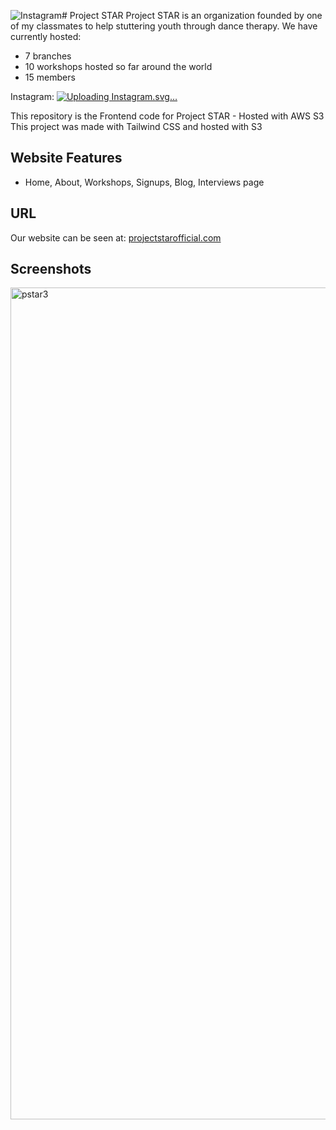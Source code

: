 ![Instagram](https://github.com/Andrewzekid/Project_STAR_frontend/assets/79450923/46175c6c-8828-4bb8-a803-3498b6dc46ac)# Project STAR
Project STAR is an organization founded by one of my classmates to help stuttering youth through dance therapy.
We have currently hosted:
* 7 branches
* 10 workshops hosted so far around the world
* 15 members

Instagram:
<a href="https://www.instagram.com/projectstar_official/">
![Uploading Instagr<?xml version="1.0" ?><!DOCTYPE svg  PUBLIC '-//W3C//DTD SVG 1.1//EN'  'http://www.w3.org/Graphics/SVG/1.1/DTD/svg11.dtd'><svg enable-background="new 0 0 50 50" id="Layer_1" version="1.1" viewBox="0 0 50 50" xml:space="preserve" xmlns="http://www.w3.org/2000/svg" xmlns:xlink="http://www.w3.org/1999/xlink"><g><g id="Background_1_"><radialGradient cx="51.9924" cy="13.5086" gradientTransform="matrix(5.660332e-002 -1.08 0.918 4.811314e-002 -5.988 520.5566)" gradientUnits="userSpaceOnUse" id="SVGID_1_" r="684.4449"><stop offset="0" style="stop-color:#FED576"/><stop offset="0.2634" style="stop-color:#F47133"/><stop offset="0.6091" style="stop-color:#BC3081"/><stop offset="1" style="stop-color:#4C63D2"/></radialGradient><path d="M0,249.5v13.8C3.6,395.7,110.2,502,237.1,512h39C403.7,501.9,508.5,394.7,512,263.1v-13.6    C508.5,115.6,400.1,7,269.4,0.3C128.8-6.8,3.9,106,0,249.5z" fill="url(#SVGID_1_)"/></g><g id="Symbol"><g><path d="M257.2,128.6c40.8,0,45.6,0.1,61.8,0.9c14.9,0.6,22.9,3.2,28.3,5.3c7.1,2.8,12.2,6.2,17.5,11.6     c5.3,5.4,8.7,10.6,11.5,17.8c2.1,5.5,4.5,13.7,5.3,28.9c0.8,16.4,0.9,21.3,0.9,62.8s-0.1,46.4-0.9,62.8     c-0.6,15.1-3.1,23.4-5.3,28.9c-2.8,7.2-6.1,12.4-11.5,17.8c-5.3,5.4-10.4,8.8-17.5,11.6c-5.4,2.2-13.5,4.7-28.3,5.3     c-16.1,0.8-21,0.9-61.8,0.9s-45.6-0.1-61.8-0.9c-14.9-0.6-22.9-3.2-28.3-5.3c-7.1-2.8-12.2-6.2-17.5-11.6s-8.7-10.6-11.5-17.8     c-2.1-5.5-4.5-13.7-5.3-28.9c-0.8-16.4-0.9-21.3-0.9-62.8s0.1-46.4,0.9-62.8c0.6-15.1,3.1-23.4,5.3-28.9     c2.8-7.2,6.1-12.4,11.5-17.8c5.3-5.4,10.4-8.8,17.5-11.6c5.4-2.2,13.5-4.7,28.3-5.3C211.5,128.8,216.4,128.6,257.2,128.6      M257.2,100.6c-41.5,0-46.7,0.2-62.9,1s-27.4,3.4-37.1,7.2c-10.1,4-18.6,9.3-27,18c-8.5,8.7-13.7,17.3-17.6,27.6     c-3.8,9.8-6.4,21.2-7.1,37.7c-0.8,16.5-0.9,21.8-0.9,64s0.2,47.5,0.9,64c0.8,16.5,3.4,27.8,7.1,37.7c3.9,10.2,9.1,18.9,17.6,27.6     s17,14,27,18c9.7,3.9,20.9,6.5,37.1,7.2c16.3,0.8,21.5,1,62.9,1s46.7-0.2,62.9-1c16.2-0.8,27.4-3.4,37.1-7.2     c10.1-4,18.6-9.3,27-18c8.5-8.7,13.7-17.3,17.6-27.6c3.8-9.8,6.4-21.2,7.1-37.7c0.8-16.5,0.9-21.8,0.9-64s-0.2-47.5-0.9-64     c-0.8-16.5-3.4-27.8-7.1-37.7c-3.9-10.2-9.1-18.9-17.6-27.6s-17-14-27-18c-9.7-3.9-20.9-6.5-37.1-7.2     C303.9,100.8,298.6,100.6,257.2,100.6L257.2,100.6z" fill="#FFFFFF"/><path d="M257.2,176.2c-43.4,0-78.4,35.7-78.4,79.8s35.1,79.8,78.4,79.8s78.4-35.7,78.4-79.8     S300.5,176.2,257.2,176.2z M257.2,307.8c-28.1,0-50.9-23.1-50.9-51.8s22.8-51.8,50.9-51.8s50.9,23.1,50.9,51.8     C308.1,284.7,285.3,307.8,257.2,307.8z" fill="#FFFFFF"/><ellipse cx="338.7" cy="173" fill="#FFFFFF" rx="18.3" ry="18.6"/></g></g></g></svg>am.svg…]()
</a>

This repository is the Frontend code for Project STAR - Hosted with AWS S3
This project was made with Tailwind CSS and hosted with S3

## Website Features
* Home, About, Workshops, Signups, Blog, Interviews page

## URL
Our website can be seen at:
<a href="projectstarofficial.com">projectstarofficial.com</a>

## Screenshots
<img width="1331" alt="pstar3" src="https://github.com/Andrewzekid/Project_STAR_frontend/assets/79450923/94485390-9994-4d3d-9257-50bfd4140fcb">
